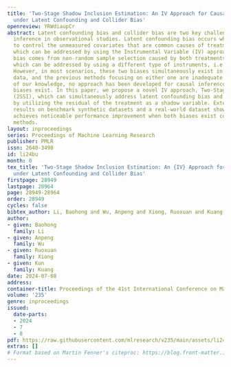 ```yaml
---
title: 'Two-Stage Shadow Inclusion Estimation: An IV Approach for Causal Inference
  under Latent Confounding and Collider Bias'
openreview: YRWdiaupCr
abstract: Latent confounding bias and collider bias are two key challenges of causal
  inference in observational studies. Latent confounding bias occurs when failing
  to control the unmeasured covariates that are common causes of treatments and outcomes,
  which can be addressed by using the Instrumental Variable (IV) approach. Collider
  bias comes from non-random sample selection caused by both treatments and outcomes,
  which can be addressed by using a different type of instruments, i.e., shadow variables.
  However, in most scenarios, these two biases simultaneously exist in observational
  data, and the previous methods focusing on either one are inadequate. To the best
  of our knowledge, no approach has been developed for causal inference when both
  biases exist. In this paper, we propose a novel IV approach, Two-Stage Shadow Inclusion
  (2SSI), which can simultaneously address latent confounding bias and collider bias
  by utilizing the residual of the treatment as a shadow variable. Extensive experimental
  results on benchmark synthetic datasets and a real-world dataset show that 2SSI
  achieves noticeable performance improvement when both biases exist compared to existing
  methods.
layout: inproceedings
series: Proceedings of Machine Learning Research
publisher: PMLR
issn: 2640-3498
id: li24bu
month: 0
tex_title: 'Two-Stage Shadow Inclusion Estimation: An {IV} Approach for Causal Inference
  under Latent Confounding and Collider Bias'
firstpage: 28949
lastpage: 28964
page: 28949-28964
order: 28949
cycles: false
bibtex_author: Li, Baohong and Wu, Anpeng and Xiong, Ruoxuan and Kuang, Kun
author:
- given: Baohong
  family: Li
- given: Anpeng
  family: Wu
- given: Ruoxuan
  family: Xiong
- given: Kun
  family: Kuang
date: 2024-07-08
address:
container-title: Proceedings of the 41st International Conference on Machine Learning
volume: '235'
genre: inproceedings
issued:
  date-parts:
  - 2024
  - 7
  - 8
pdf: https://raw.githubusercontent.com/mlresearch/v235/main/assets/li24bu/li24bu.pdf
extras: []
# Format based on Martin Fenner's citeproc: https://blog.front-matter.io/posts/citeproc-yaml-for-bibliographies/
---
```

